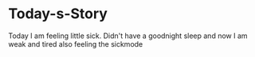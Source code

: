 # Today-s-Story
Today I am feeling little sick. Didn't have a goodnight sleep and now I am weak and tired also feeling the sickmode
